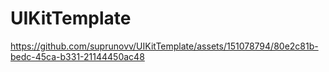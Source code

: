 # UIKitTemplate
https://github.com/suprunovv/UIKitTemplate/assets/151078794/80e2c81b-bedc-45ca-b331-21144450ac48


